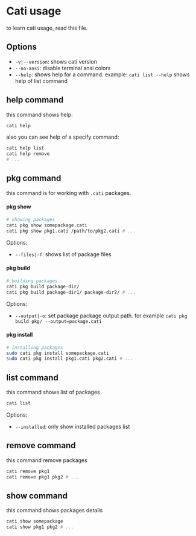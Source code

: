 # Cati usage
to learn cati usage, read this file.

## Options
- `-v|--version`: shows cati version
- `--no-ansi`: disable terminal ansi colors
- `--help`: shows help for a command. example: `cati list --help` shows help of list command

## help command
this command shows help:

```bash
cati help
```

also you can see help of a specify command:

```bash
cati help list
cati help remove
# ...
```

## pkg command
this command is for working with `.cati` packages.

#### pkg show
```bash
# showing packages
cati pkg show somepackage.cati
cati pkg show pkg1.cati /path/to/pkg2.cati # ...
```

Options:
- `--files|-f`: shows list of package files

#### pkg build
```bash
# building packages
cati pkg build package-dir/
cati pkg build package-dir1/ package-dir2/ # ...
```

Options:
- `--output|-o`: set package package output path. for example `cati pkg build pkg/ --output=package.cati`

#### pkg install
```bash
# installing packages
sudo cati pkg install somepackage.cati
sudo cati pkg install pkg1.cati pkg2.cati # ...
```

## list command
this command shows list of packages

```bash
cati list
```

Options:
- `--installed`: only show installed packages list

## remove command
this command remove packages

```bash
cati remove pkg1
cati remove pkg1 pkg2 # ...
```

## show command
this command shows packages details

```bash
cati show somepackage
cati show pkg1 pkg2 # ...
```
